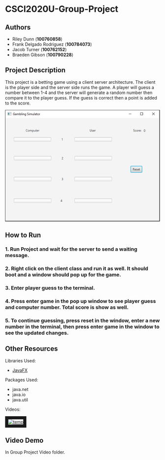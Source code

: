 # CSCI2020U-Group-Project
## Authors
* Riley Dunn (**100760858**)
* Frank Delgado Rodriguez (**100784073**)
* Jacob Turner (**100762152**)
* Braeden Gibson (**100790228**)

## Project Description
This project is a betting game using a client server architecture.  The client is the player side and the server side runs the game.  A player will guess a number between 1-4 and the server will generate a random number then compare it to the player guess.  If the guess is correct then a point is added to the score.

![alt text](https://github.com/djentyboi/CSCI2020U-Group-Project/blob/master/Images/finishedProject "ProjectImage")

## How to Run
### 1. Run Project and wait for the server to send a waiting message.

### 2. Right click on the client class and run it as well.  It should boot and a window should pop up for the game.

### 3. Enter player guess to the terminal.

### 4. Press enter game in the pop up window to see player guess and computer number.  Total score is show as well.

### 5. To continue guessing, press reset in the window, enter a new number in the terminal, then press enter game in the window to see the updated changes.

## Other Resources
Libraries Used:
* [JavaFX](https://openjfx.io/)

Packages Used:
* java.net
* java.io
* java.util

Videos:

<a href="http://www.youtube.com/watch?feature=player_embedded&v=VVUuo9VO2II
" target="_blank"><img src="http://img.youtube.com/vi/VVUuo9VO2II/0.jpg" 
alt="temp" width="240" height="180" border="10" /></a>

## Video Demo
In Group Project Video folder.
